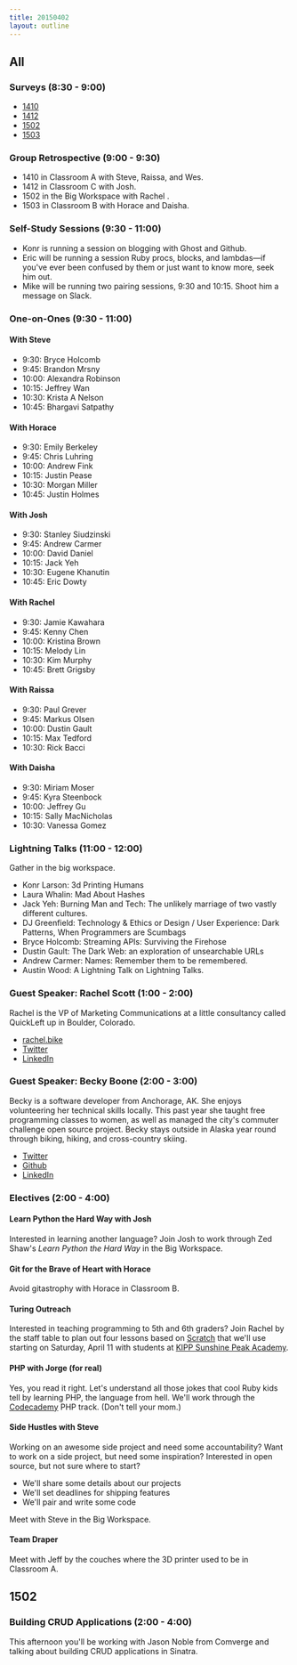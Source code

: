 ```yaml
---
title: 20150402
layout: outline
---
```


## All

### Surveys (8:30 - 9:00)

* [1410](https://docs.google.com/a/casimircreative.com/forms/d/1qEhoRZ19iVnkBIDH4LR1NKTODlvjLzZ5CkbQoO2JmVk/viewform)
* [1412](https://docs.google.com/a/casimircreative.com/forms/d/1sOTXtoA32DMXeOjlk8AjDBmEw5X2nok__OUYRZIjriA/viewform)
* [1502](https://docs.google.com/a/casimircreative.com/forms/d/1zVOtaFbjEgtUJVfprI7udzlXmuiLxrK93jwZqEFEgjM/viewform)
* [1503](https://docs.google.com/a/casimircreative.com/forms/d/11z8wcvLZWg_7J4yagAjUzu_avQyaxQ1ltzwNGnsuNSU/viewform)

### Group Retrospective (9:00 - 9:30)

* 1410 in Classroom A with Steve, Raissa, and Wes.
* 1412 in Classroom C with Josh.
* 1502 in the Big Workspace with Rachel .
* 1503 in Classroom B with Horace and Daisha.

### Self-Study Sessions (9:30 - 11:00)

* Konr is running a session on blogging with Ghost and Github.
* Eric will be running a session Ruby procs, blocks, and lambdas—if you've ever been confused by them or just want to know more, seek him out.
* Mike will be running two pairing sessions, 9:30 and 10:15. Shoot him a message on Slack.

### One-on-Ones (9:30 - 11:00)

#### With Steve

* 9:30: Bryce Holcomb
* 9:45: Brandon Mrsny
* 10:00: Alexandra Robinson
* 10:15: Jeffrey Wan
* 10:30: Krista A Nelson
* 10:45: Bhargavi Satpathy

#### With Horace

* 9:30: Emily Berkeley
* 9:45: Chris Luhring
* 10:00: Andrew Fink
* 10:15: Justin Pease
* 10:30: Morgan Miller
* 10:45: Justin Holmes

#### With Josh

* 9:30: Stanley Siudzinski
* 9:45: Andrew Carmer
* 10:00: David Daniel
* 10:15: Jack Yeh
* 10:30: Eugene Khanutin
* 10:45: Eric Dowty

#### With Rachel

* 9:30: Jamie Kawahara
* 9:45: Kenny Chen
* 10:00: Kristina Brown
* 10:15: Melody Lin
* 10:30: Kim Murphy
* 10:45: Brett Grigsby

#### With Raissa

* 9:30: Paul Grever
* 9:45: Markus Olsen
* 10:00: Dustin Gault
* 10:15: Max Tedford
* 10:30: Rick Bacci

#### With Daisha

* 9:30: Miriam Moser
* 9:45: Kyra Steenbock
* 10:00: Jeffrey Gu
* 10:15: Sally MacNicholas
* 10:30: Vanessa Gomez

### Lightning Talks (11:00 - 12:00)

Gather in the big workspace.

* Konr Larson: 3d Printing Humans
* Laura Whalin: Mad About Hashes
* Jack Yeh: Burning Man and Tech: The unlikely marriage of two vastly different cultures.
* DJ Greenfield: Technology & Ethics or Design / User Experience: Dark Patterns, When Programmers are Scumbags
* Bryce Holcomb: Streaming APIs: Surviving the Firehose
* Dustin Gault: The Dark Web: an exploration of unsearchable URLs
* Andrew Carmer: Names: Remember them to be remembered.
* Austin Wood: A Lightning Talk on Lightning Talks.

### Guest Speaker: Rachel Scott (1:00 - 2:00)

Rachel is the VP of Marketing Communications at a little consultancy called QuickLeft up in Boulder, Colorado.

* [rachel.bike](http://rachel.bike)
* [Twitter](http://twitter.com/missbikesalot)
* [LinkedIn](http://www.linkedin.com/in/rachelscottworks/)


### Guest Speaker: Becky Boone (2:00 - 3:00)

Becky is a software developer from Anchorage, AK. She enjoys volunteering her technical skills locally. This past year she taught free programming classes to women, as well as managed the city's commuter challenge open source project. Becky stays outside in Alaska year round through biking, hiking, and cross-country skiing.

* [Twitter](https://twitter.com/boonrs)
* [Github](http://github.com/boonrs)
* [LinkedIn](http://www.linkedin.com/in/rebeccaboone/)

### Electives (2:00 - 4:00)

#### Learn Python the Hard Way with Josh

Interested in learning another language? Join Josh to work through Zed Shaw's _Learn Python the Hard Way_ in the Big Workspace.

#### Git for the Brave of Heart with Horace

Avoid gitastrophy with Horace in Classroom B.

#### Turing Outreach

Interested in teaching programming to 5th and 6th graders? Join Rachel by the staff table to plan out four lessons based on [Scratch](https://scratch.mit.edu/) that we'll use starting on Saturday, April 11 with students at [KIPP Sunshine Peak Academy](http://www.kipp.org/school-content/kipp-sunshine-peak-academy).

#### PHP with Jorge (for real)

Yes, you read it right. Let's understand all those jokes that cool Ruby kids tell by learning PHP, the language from hell. We'll work through the [Codecademy](http://www.codecademy.com/en/tracks/php) PHP track. (Don't tell your mom.)

#### Side Hustles with Steve

Working on an awesome side project and need some accountability? Want to work on a side project, but need some inspiration? Interested in open source, but not sure where to start?

* We'll share some details about our projects
* We'll set deadlines for shipping features
* We'll pair and write some code

Meet with Steve in the Big Workspace.

#### Team Draper

Meet with Jeff by the couches where the 3D printer used to be in Classroom A.

## 1502

### Building CRUD Applications (2:00 - 4:00)

This afternoon you'll be working with Jason Noble from Comverge and talking about building CRUD applications in Sinatra.
